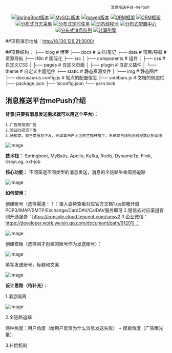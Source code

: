                                                   消息推送平台-mePush
                                      
<p align="center">
  <a href="#项目文档"><img src="https://img.shields.io/badge/SpringBoot-2.5.6-green.svg" alt="SpringBoot版本"></a>
  <a href="#项目文档"><img src="https://img.shields.io/badge/MySQL-5.7.x-green.svg" alt="MySQL版本"></a>
  <a href="#项目文档"><img src="https://img.shields.io/badge/maven-3.6.x-green.svg" alt="maven版本"></a>
  <a href="#项目文档"><img src="https://img.shields.io/badge/ORM-MyBatis-green.svg" alt="ORM框架"></a>
  <a href="#项目文档"><img src="https://img.shields.io/badge/Cache-Redis-orange.svg" alt="ORM框架"></a>
  <a href="#项目文档"><img src="https://img.shields.io/badge/分布式日志采集-Graylog-orange.svg" alt="分布式日志采集"></a>
  <a href="#项目文档"><img src="https://img.shields.io/badge/分布式定时任务-xxljob-orange.svg" alt="分布式定时任务"></a>
  <a href="#项目文档"><img src="https://img.shields.io/badge/动态线程池-DynamicTp-orange.svg" alt="动态线程池"></a>
  <a href="#项目文档"><img src="https://img.shields.io/badge/分布式配置中心-Apollo-red.svg" alt="分布式配置中心"></a>
  <a href="#项目文档"><img src="https://img.shields.io/badge/分布式消息队列-Kafka-red.svg" alt="分布式消息队列"></a>
  <a href="#项目文档"><img src="https://img.shields.io/badge/分布式计算引擎-Flink-red.svg" alt="计算引擎"></a>
</p>

##项目演示地址：http://8.130.126.21:3000/

##项目结构：
├── blog                           # 博客
├── docs                           # 文档/笔记
├── data                           # 项目/导航               # 资源导航
├── i18n                           # 国际化
├── src
│   ├── components                 # 组件
│   ├── css                        # 自定义CSS
│   ├── pages                      # 自定义页面
│   ├── plugin                     # 自定义插件
│   └── theme                      # 自定义主题组件
├── static                         # 静态资源文件
│   └── img                        # 静态图片
├── docusaurus.config.js           # 站点的配置信息
├── sidebars.js                    # 文档的侧边栏
├── package.json
├── tsconfig.json
└── yarn.lock


## 消息推送平台mePush介绍


**背景(只要有消息发送需求就可以用这个平台)：**

    1.广告商投放广告
    2.验证码短信下发
    3.通知类，警告类信息下发，例如某用户关注的主播开播了，系统警告线程池线程数达到阈值

![image](https://github.com/lx5555/mePush/assets/71442208/0d3917b3-362e-4ede-b389-7707ff583634)


**技术栈：** Springboot, MyBatis, Apollo, Kafka, Redis, DynamicTp, Flink, GrayLog, xxl-job


**核心功能：** 不同渠道不同类型的消息发送，消息的全链路生命周期追踪

![image](https://github.com/lx5555/mePush/assets/71442208/53258233-432d-40be-8772-6d763df74b53)


**如何使用：**

创建账号（选择渠道！！！接入姿势查看对应官方文档1.qq邮箱开启POP3/IMAP/SMTP/Exchange/CardDAV/CalDAV服务即可 2.短信去对应渠道官网开通服务：https://console.cloud.tencent.com/smsv2 3.企业微信：https://developer.work.weixin.qq.com/document/path/91201）：

![image](https://github.com/lx5555/mePush/assets/71442208/636e0f00-ddc3-4bdc-b0e9-1b67a4156b87)

创建模板（选择刚才创建的账号作为发送账号）：

![image](https://github.com/lx5555/mePush/assets/71442208/26559425-84d6-4e14-81db-8ff2b66c5a9d)

填写发送账号，标题和文案

![image](https://github.com/lx5555/mePush/assets/71442208/37587c61-6ab6-46b4-aa64-298649302649)



**设计思路（待补充）：**

1.消息隔离

![image](https://github.com/lx5555/mePush/assets/71442208/5799a96d-29bb-49cc-9d45-1249479b83e2)

2.全链路追踪

两种角度：用户角度（给用户反馈为什么消息发送失败） + 模板角度（广告曝光量）

3.补偿机制


